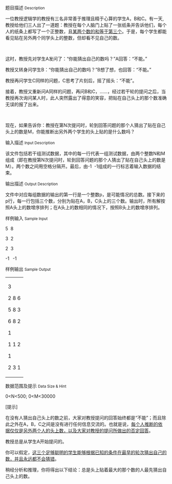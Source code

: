 <div class="panel panel-default">
<div class="area-title">
<span>
题目描述
<small>Description</small>
</span></div>
<div class="panel-body">

<p>一位教授逻辑学的教授有三名非常善于推理且精于心算的学生A，B和C。有一天,教授给他们三人出了一道题：教授在每个人脑门上贴了一张纸条并告诉他们，每个人的纸条上都写了一个正整数，且<span style="text-decoration: underline;">某两个数的和等于第三个</span>。于是，每个学生都能看见贴在另外两个同学头上的整数，但却看不见自己的数。</p>
<p> </p>
<p>这时，教授先对学生A发问了：“你能猜出自己的数吗？”A回答：“不能。”</p>
<p>教授又转身问学生B：“你能猜出自己的数吗？”B想了想，也回答：“不能。”</p>
<p>教授再问学生C同样的问题，C思考了片刻后，摇了摇头：“不能”。</p>
<p>接着，教授又重新问A同样的问题，再问B和C，……，经过若干轮的提问之后，当教授再次询问某人时，此人突然露出了得意的笑容，把贴在自己头上的那个数准确无误的报了出来。</p>
<p> </p>
<p>现在，如果告诉你：教授在第N次提问时，轮到回答问题的那个人猜出了贴在自己头上的数是M，你能推断出另外两个学生的头上贴的是什么数吗？</p>

</div>
</div>

<div class="panel panel-default">
<div class="area-title">
<span>
输入描述
<small>Input Description</small>
</span></div>
<div class="panel-body">
<p>该文件包括若干组测试数据，其中的每一行代表一组测试数据，由两个整数N和M组成（即在教授第N次提问时，轮到回答问题的那个人猜出了贴在自己头上的数是M）。两个数之间用空格分隔开。最后，由-1  -1组成的一行标志着输入数据的结束。</p>

</div>
</div>
<div  class="panel panel-default">
<div class="area-title">
<span>
输出描述
<small>Output Description</small>
</span></div>
<div class="panel-body">

<p>文件中对应每组数据的输出的第一行是一个整数p，是可能情况的总数。接下来的p行，每一行包括三个数，分别为贴在A，B，C头上的三个数。输出时，所有解按照A头上的数增序排列；在A头上的数相同的情况下，按照B头上的数增序排列。</p>

</div>
</div>


<div class="panel panel-default">
<div class="area-title">
<span>
样例输入
<small>Sample Input</small>
</span></div>
<div class="panel-body">
<p>5  8</p>
<p>3  2</p>
<p>2  3</p>
<p>-1  -1</p>

</div>
</div>

<div class="panel panel-default">
<div class="area-title">
<span>
样例输出
<small>Sample Output</small>
</span></div>
<div class="panel-body">
<div>
<table cellpadding="0" cellspacing="0">
<tbody>
<tr>
<td valign="top">
<p>3</p>
<p>2 8 6</p>
<p>5 8 3</p>
<p>6 8 2</p>
<p>1</p>
<p>1 1 2</p>
<p>1</p>
<p>2 3 1</p>
</td>
</tr>
</tbody>
</table>
</div>

</div>
</div>

<div class="panel panel-default">
<div class="area-title">
<span>
数据范围及提示
<small>Data Size & Hint</small>
</span></div>
<div class="panel-body">
<p>0&lt;N&lt;500; 0&lt;M&lt;30000</p>
<p>[提示]</p>
<p>在没有人猜出自己头上的数之前，大家对教授提问的回答始终都是“不能”；而且除此之外在A，B，C之间是没有进行任何信息交流的。也就是说，<span style="text-decoration: underline;">每个人推断的依据仅仅是另外两个人的头上数，以及大家对教授的提问所做出的否定回答</span>。</p>
<p>教授总是从学生A开始提问的。</p>
<p>你可以假定，<span style="text-decoration: underline;">这三个足够聪明的学生能够根据已知的条件在最早的轮次猜出自己的数，并且永远都不会猜错</span>。</p>
<p>稍经分析和推理，你将得出以下结论：总是头上贴着最大的那个数的人最先猜出自己头上的数。</p>
</div>
</div>